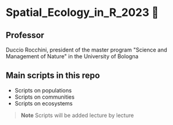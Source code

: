 # Spatial_Ecology_in_R_2023 🐝

## Professor
Duccio Rocchini, president of the master program "Science and Management of Nature" in the University of Bologna

## Main scripts in this repo
+ Scripts on populations
+ Scripts on communities
+ Scripts on ecosystems

> **Note**
> Scripts will be added lecture by lecture
